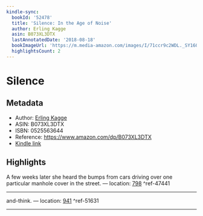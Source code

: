 ```yaml
---
kindle-sync:
  bookId: '52478'
  title: 'Silence: In the Age of Noise'
  author: Erling Kagge
  asin: B073XL3DTX
  lastAnnotatedDate: '2018-08-18'
  bookImageUrl: 'https://m.media-amazon.com/images/I/71ccr9c2WDL._SY160.jpg'
  highlightsCount: 2
---
```

# Silence
## Metadata
* Author: [Erling Kagge](https://www.amazon.com/Erling-Kagge/e/B001ICEGAE/ref=dp_byline_cont_ebooks_1)
* ASIN: B073XL3DTX
* ISBN: 0525563644
* Reference: https://www.amazon.com/dp/B073XL3DTX
* [Kindle link](kindle://book?action=open&asin=B073XL3DTX)

## Highlights
A few weeks later she heard the bumps from cars driving over one particular manhole cover in the street. — location: [798](kindle://book?action=open&asin=B073XL3DTX&location=798) ^ref-47441

---
and-think. — location: [941](kindle://book?action=open&asin=B073XL3DTX&location=941) ^ref-51631

---
